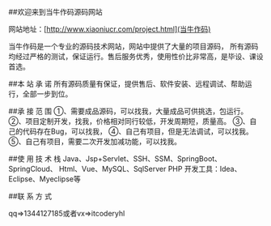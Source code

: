 ##欢迎来到当牛作码源码网站

网站地址：[http://www.xiaoniucr.com/project.html](当牛作码)

当牛作码是一个专业的源码技术网站，网站中提供了大量的项目源码，
所有源码均经过严格的测试，保证运行。售后服务优秀，使用性价比非常高，是毕设、课设首选。

##本  站  承  诺
所有源码质量有保证，提供售后、软件安装、远程调试、帮助运行，全部一步到位。
	
##承  接  范  围
①、需要成品源码，可以找我，大量成品可供挑选，包运行。
②、项目定制开发，找我，价格相对同行较低，开发周期短，质量高。
③、自己的代码存在Bug，可以找我，
④、自己有项目，但是无法调试，可以找我。
⑤、自己有项目，需要二次开发加减功能，可以找我。
	
##使 用 技 术 栈
Java、Jsp+Servlet、SSH、SSM、SpringBoot、SpringCloud、
Html、Vue、MySQL、SqlServer
PHP
开发工具：Idea、Eclipse、Myeclipse等

##联  系  方  式

qq=>1344127185或者vx=>itcoderyhl
